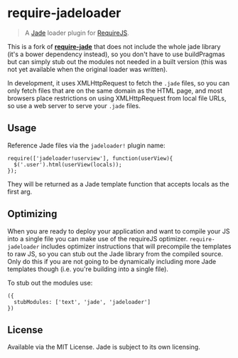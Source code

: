 # require-jadeloader
> A [Jade](http://jade-lang.com/) loader plugin for [RequireJS](http://requirejs.org).

This is a fork of **[require-jade](https://github.com/deedubs/require-jade)** that does not include the whole jade library (it's a bower dependency instead), so you don't have to use buildPragmas but can simply stub out the modules not needed in a built version (this was not yet available when the original loader was written).

In development, it uses XMLHttpRequest to fetch the `.jade` files, so you can only fetch files that are on the same domain as the HTML page, and most browsers place restrictions on using XMLHttpRequest from local file URLs, so use a web server to serve your `.jade` files.

## Usage

Reference Jade files via the `jadeloader!` plugin name:

    require(['jadeloader!userview'], function(userView){
      $('.user').html(userView(locals));
    });

They will be returned as a Jade template function that accepts locals as the first arg.

## Optimizing

When you are ready to deploy your application and want to compile your JS into a single file you can make use of the requireJS optimizer. `require-jadeloader` includes optimizer instructions that will precompile the templates to raw JS, so you can stub out the Jade library from the compiled source.  Only do this if you are not going to be dynamically including more Jade templates though (i.e. you're building into a single file).

To stub out the modules use:

    ({
      stubModules: ['text', 'jade', 'jadeloader']
    })

## License
Available via the MIT License. Jade is subject to its own licensing.